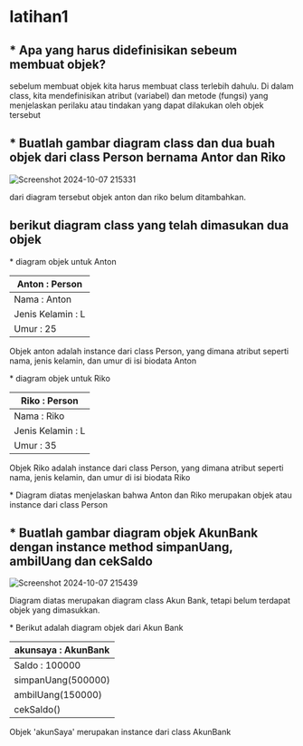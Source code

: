 # latihan1

## * Apa yang harus didefinisikan sebeum membuat objek?
<p>sebelum membuat objek kita harus membuat class terlebih dahulu. 
Di dalam class, kita mendefinisikan atribut (variabel) dan metode (fungsi) yang menjelaskan perilaku atau tindakan yang dapat dilakukan oleh objek tersebut</p>

## * Buatlah gambar diagram class dan dua buah objek dari class Person bernama Antor dan Riko
![Screenshot 2024-10-07 215331](https://github.com/user-attachments/assets/6fe14aae-2fa4-4c6b-ba31-688143043ee3)
<p>dari diagram tersebut objek anton dan riko belum ditambahkan. </p>

## berikut diagram class yang telah dimasukan dua objek
<p>* diagram objek untuk Anton</p>

| Anton : Person |
|----------------|
| Nama : Anton   |
| Jenis Kelamin : L |
| Umur : 25      |
<p>Objek  anton adalah instance dari class Person, yang dimana atribut seperti nama, jenis kelamin, dan umur di isi biodata Anton </p>

<p> * diagram objek untuk Riko</p>

| Riko : Person |
| --------------|
| Nama : Riko   |
| Jenis Kelamin : L |
| Umur : 35     |
<p>Objek Riko adalah instance dari class Person, yang dimana atribut seperti nama, jenis kelamin, dan umur di isi biodata Riko</p>
<p> * Diagram diatas menjelaskan bahwa Anton dan Riko merupakan objek atau instance dari class Person </p>

## * Buatlah gambar diagram objek AkunBank dengan instance method simpanUang, ambilUang dan cekSaldo
![Screenshot 2024-10-07 215439](https://github.com/user-attachments/assets/608bb855-13d3-4dfb-8b2d-51d574829f7d)
<p>Diagram diatas merupakan diagram class Akun Bank, tetapi belum terdapat objek yang dimasukkan.</p>
<p>* Berikut adalah diagram objek dari Akun Bank</p>

| akunsaya : AkunBank |
| ---------------------|
| Saldo : 100000       | 
| simpanUang(500000)   |
| ambilUang(150000)    |
| cekSaldo()           |
<p> Objek 'akunSaya' merupakan instance dari class AkunBank</p>

